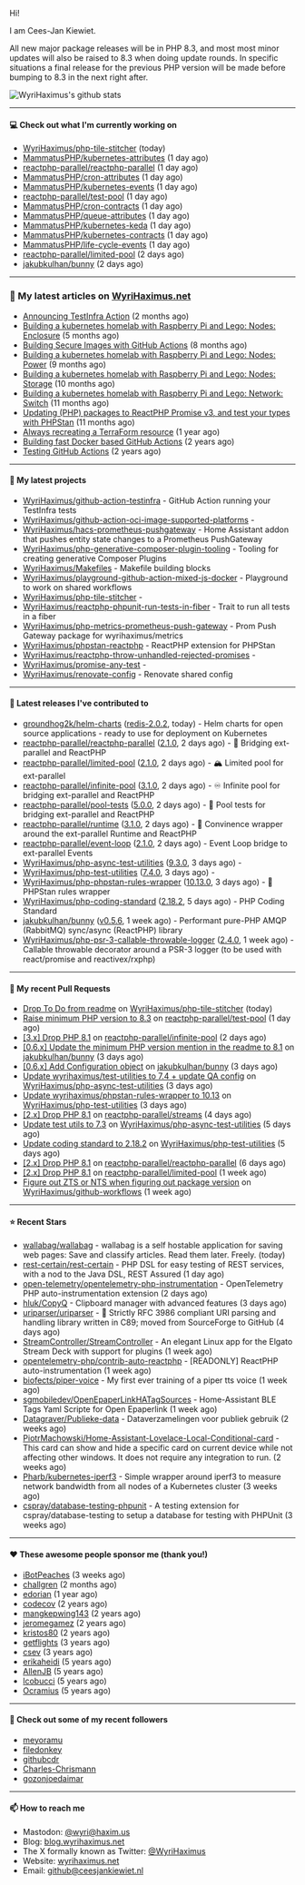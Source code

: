 Hi!

I am Cees-Jan Kiewiet.

All new major package releases will be in PHP 8.3, and most most minor updates will also be raised to 8.3 when doing update rounds. In specific situations a final release for the previous PHP version will be made before bumping to 8.3 in the next right after.

![WyriHaximus's github stats](https://github-readme-stats.vercel.app/api?username=WyriHaximus&show_icons=true)

---

#### 💻 Check out what I'm currently working on

- [WyriHaximus/php-tile-stitcher](https://github.com/WyriHaximus/php-tile-stitcher) (today)
- [MammatusPHP/kubernetes-attributes](https://github.com/MammatusPHP/kubernetes-attributes) (1 day ago)
- [reactphp-parallel/reactphp-parallel](https://github.com/reactphp-parallel/reactphp-parallel) (1 day ago)
- [MammatusPHP/cron-attributes](https://github.com/MammatusPHP/cron-attributes) (1 day ago)
- [MammatusPHP/kubernetes-events](https://github.com/MammatusPHP/kubernetes-events) (1 day ago)
- [reactphp-parallel/test-pool](https://github.com/reactphp-parallel/test-pool) (1 day ago)
- [MammatusPHP/cron-contracts](https://github.com/MammatusPHP/cron-contracts) (1 day ago)
- [MammatusPHP/queue-attributes](https://github.com/MammatusPHP/queue-attributes) (1 day ago)
- [MammatusPHP/kubernetes-keda](https://github.com/MammatusPHP/kubernetes-keda) (1 day ago)
- [MammatusPHP/kubernetes-contracts](https://github.com/MammatusPHP/kubernetes-contracts) (1 day ago)
- [MammatusPHP/life-cycle-events](https://github.com/MammatusPHP/life-cycle-events) (1 day ago)
- [reactphp-parallel/limited-pool](https://github.com/reactphp-parallel/limited-pool) (2 days ago)
- [jakubkulhan/bunny](https://github.com/jakubkulhan/bunny) (2 days ago)

---

### 📜 My latest articles on [WyriHaximus.net](https://blog.wyrihaximus.net/)

- [Announcing TestInfra Action](https://blog.wyrihaximus.net/2025/03/announcing-testinfra-action/) (2 months ago)
- [Building a kubernetes homelab with Raspberry Pi and Lego: Nodes: Enclosure](https://blog.wyrihaximus.net/2024/12/building-a-kubernetes-homelab-with-raspberry-pies-and-lego-nodes-enclosure/) (5 months ago)
- [Building Secure Images with GitHub Actions](https://blog.wyrihaximus.net/2024/10/building-secure-images-with-github-actions/) (8 months ago)
- [Building a kubernetes homelab with Raspberry Pi and Lego: Nodes: Power](https://blog.wyrihaximus.net/2024/09/building-a-kubernetes-homelab-with-raspberry-pies-and-lego-nodes-power/) (9 months ago)
- [Building a kubernetes homelab with Raspberry Pi and Lego: Nodes: Storage](https://blog.wyrihaximus.net/2024/08/building-a-kubernetes-homelab-with-raspberry-pies-and-lego-nodes-storage/) (10 months ago)
- [Building a kubernetes homelab with Raspberry Pi and Lego: Network: Switch](https://blog.wyrihaximus.net/2024/07/building-a-kubernetes-homelab-with-raspberry-pies-and-lego-network-switch/) (11 months ago)
- [Updating (PHP) packages to ReactPHP Promise v3, and test your types with PHPStan](https://blog.wyrihaximus.net/2024/06/updating-php-packages-to-reactphp-promise-v3--and-test-your-types-with-phpstan/) (11 months ago)
- [Always recreating a TerraForm resource](https://blog.wyrihaximus.net/2024/04/always-recreating-a-terraform-resource/) (1 year ago)
- [Building fast Docker based GitHub Actions](https://blog.wyrihaximus.net/2023/03/building-fast-docker-based-github-actions/) (2 years ago)
- [Testing GitHub Actions](https://blog.wyrihaximus.net/2023/03/testing-github-actions/) (2 years ago)

---

#### 🌱 My latest projects

- [WyriHaximus/github-action-testinfra](https://github.com/WyriHaximus/github-action-testinfra) - GitHub Action running your TestInfra tests
- [WyriHaximus/github-action-oci-image-supported-platforms](https://github.com/WyriHaximus/github-action-oci-image-supported-platforms) - 
- [WyriHaximus/hacs-prometheus-pushgateway](https://github.com/WyriHaximus/hacs-prometheus-pushgateway) - Home Assistant addon that pushes entity state changes to a Prometheus PushGateway
- [WyriHaximus/php-generative-composer-plugin-tooling](https://github.com/WyriHaximus/php-generative-composer-plugin-tooling) - Tooling for creating generative Composer Plugins
- [WyriHaximus/Makefiles](https://github.com/WyriHaximus/Makefiles) - Makefile building blocks
- [WyriHaximus/playground-github-action-mixed-js-docker](https://github.com/WyriHaximus/playground-github-action-mixed-js-docker) - Playground to work on shared workflows
- [WyriHaximus/php-tile-stitcher](https://github.com/WyriHaximus/php-tile-stitcher) - 
- [WyriHaximus/reactphp-phpunit-run-tests-in-fiber](https://github.com/WyriHaximus/reactphp-phpunit-run-tests-in-fiber) - Trait to run all tests in a fiber
- [WyriHaximus/php-metrics-prometheus-push-gateway](https://github.com/WyriHaximus/php-metrics-prometheus-push-gateway) - Prom Push Gateway package for wyrihaximus/metrics
- [WyriHaximus/phpstan-reactphp](https://github.com/WyriHaximus/phpstan-reactphp) - ReactPHP extension for PHPStan
- [WyriHaximus/reactphp-throw-unhandled-rejected-promises](https://github.com/WyriHaximus/reactphp-throw-unhandled-rejected-promises) - 
- [WyriHaximus/promise-any-test](https://github.com/WyriHaximus/promise-any-test) - 
- [WyriHaximus/renovate-config](https://github.com/WyriHaximus/renovate-config) - Renovate shared config

---

#### 🔭 Latest releases I've contributed to

- [groundhog2k/helm-charts](https://github.com/groundhog2k/helm-charts) ([redis-2.0.2](https://github.com/groundhog2k/helm-charts/releases/tag/redis-2.0.2), today) - Helm charts for open source applications - ready to use for deployment on Kubernetes
- [reactphp-parallel/reactphp-parallel](https://github.com/reactphp-parallel/reactphp-parallel) ([2.1.0](https://github.com/reactphp-parallel/reactphp-parallel/releases/tag/2.1.0), 2 days ago) - 🌉 Bridging ext-parallel and ReactPHP
- [reactphp-parallel/limited-pool](https://github.com/reactphp-parallel/limited-pool) ([2.1.0](https://github.com/reactphp-parallel/limited-pool/releases/tag/2.1.0), 2 days ago) - 🏔️ Limited pool for ext-parallel
- [reactphp-parallel/infinite-pool](https://github.com/reactphp-parallel/infinite-pool) ([3.1.0](https://github.com/reactphp-parallel/infinite-pool/releases/tag/3.1.0), 2 days ago) - ♾️ Infinite pool for bridging ext-parallel and ReactPHP
- [reactphp-parallel/pool-tests](https://github.com/reactphp-parallel/pool-tests) ([5.0.0](https://github.com/reactphp-parallel/pool-tests/releases/tag/5.0.0), 2 days ago) - 🎱 Pool tests for bridging ext-parallel and ReactPHP
- [reactphp-parallel/runtime](https://github.com/reactphp-parallel/runtime) ([3.1.0](https://github.com/reactphp-parallel/runtime/releases/tag/3.1.0), 2 days ago) - 💨 Convinence wrapper around the ext-parallel Runtime and ReactPHP
- [reactphp-parallel/event-loop](https://github.com/reactphp-parallel/event-loop) ([2.1.0](https://github.com/reactphp-parallel/event-loop/releases/tag/2.1.0), 2 days ago) - Event Loop bridge to ext-parallel Events
- [WyriHaximus/php-async-test-utilities](https://github.com/WyriHaximus/php-async-test-utilities) ([9.3.0](https://github.com/WyriHaximus/php-async-test-utilities/releases/tag/9.3.0), 3 days ago) - 
- [WyriHaximus/php-test-utilities](https://github.com/WyriHaximus/php-test-utilities) ([7.4.0](https://github.com/WyriHaximus/php-test-utilities/releases/tag/7.4.0), 3 days ago) - 
- [WyriHaximus/php-phpstan-rules-wrapper](https://github.com/WyriHaximus/php-phpstan-rules-wrapper) ([10.13.0](https://github.com/WyriHaximus/php-phpstan-rules-wrapper/releases/tag/10.13.0), 3 days ago) - 🌯 PHPStan rules wrapper
- [WyriHaximus/php-coding-standard](https://github.com/WyriHaximus/php-coding-standard) ([2.18.2](https://github.com/WyriHaximus/php-coding-standard/releases/tag/2.18.2), 5 days ago) - PHP Coding Standard
- [jakubkulhan/bunny](https://github.com/jakubkulhan/bunny) ([v0.5.6](https://github.com/jakubkulhan/bunny/releases/tag/v0.5.6), 1 week ago) - Performant pure-PHP AMQP (RabbitMQ) sync/async (ReactPHP) library
- [WyriHaximus/php-psr-3-callable-throwable-logger](https://github.com/WyriHaximus/php-psr-3-callable-throwable-logger) ([2.4.0](https://github.com/WyriHaximus/php-psr-3-callable-throwable-logger/releases/tag/2.4.0), 1 week ago) - Callable throwable decorator around a PSR-3 logger (to be used with react/promise and reactivex/rxphp)

---

#### 🔨 My recent Pull Requests

- [Drop To Do from readme](https://github.com/WyriHaximus/php-tile-stitcher/pull/19) on [WyriHaximus/php-tile-stitcher](https://github.com/WyriHaximus/php-tile-stitcher) (today)
- [Raise minimum PHP version to 8.3](https://github.com/reactphp-parallel/test-pool/pull/8) on [reactphp-parallel/test-pool](https://github.com/reactphp-parallel/test-pool) (1 day ago)
- [[3.x] Drop PHP 8.1](https://github.com/reactphp-parallel/infinite-pool/pull/65) on [reactphp-parallel/infinite-pool](https://github.com/reactphp-parallel/infinite-pool) (2 days ago)
- [[0.6.x] Update the minimum PHP version mention in the readme to 8.1](https://github.com/jakubkulhan/bunny/pull/177) on [jakubkulhan/bunny](https://github.com/jakubkulhan/bunny) (3 days ago)
- [[0.6.x] Add Configuration object](https://github.com/jakubkulhan/bunny/pull/176) on [jakubkulhan/bunny](https://github.com/jakubkulhan/bunny) (3 days ago)
- [Update wyrihaximus/test-utilities to 7.4 &#43; update QA config](https://github.com/WyriHaximus/php-async-test-utilities/pull/288) on [WyriHaximus/php-async-test-utilities](https://github.com/WyriHaximus/php-async-test-utilities) (3 days ago)
- [Update wyrihaximus/phpstan-rules-wrapper to 10.13](https://github.com/WyriHaximus/php-test-utilities/pull/1028) on [WyriHaximus/php-test-utilities](https://github.com/WyriHaximus/php-test-utilities) (3 days ago)
- [[2.x] Drop PHP 8.1](https://github.com/reactphp-parallel/streams/pull/42) on [reactphp-parallel/streams](https://github.com/reactphp-parallel/streams) (4 days ago)
- [Update test utils to 7.3](https://github.com/WyriHaximus/php-async-test-utilities/pull/287) on [WyriHaximus/php-async-test-utilities](https://github.com/WyriHaximus/php-async-test-utilities) (5 days ago)
- [Update coding standard to 2.18.2](https://github.com/WyriHaximus/php-test-utilities/pull/1027) on [WyriHaximus/php-test-utilities](https://github.com/WyriHaximus/php-test-utilities) (5 days ago)
- [[2.x] Drop PHP 8.1](https://github.com/reactphp-parallel/reactphp-parallel/pull/60) on [reactphp-parallel/reactphp-parallel](https://github.com/reactphp-parallel/reactphp-parallel) (6 days ago)
- [[2.x] Drop PHP 8.1](https://github.com/reactphp-parallel/limited-pool/pull/59) on [reactphp-parallel/limited-pool](https://github.com/reactphp-parallel/limited-pool) (1 week ago)
- [Figure out ZTS or NTS when figuring out package version](https://github.com/WyriHaximus/github-workflows/pull/71) on [WyriHaximus/github-workflows](https://github.com/WyriHaximus/github-workflows) (1 week ago)

---

#### ⭐ Recent Stars

- [wallabag/wallabag](https://github.com/wallabag/wallabag) - wallabag is a self hostable application for saving web pages: Save and classify articles. Read them later. Freely. (today)
- [rest-certain/rest-certain](https://github.com/rest-certain/rest-certain) - PHP DSL for easy testing of REST services, with a nod to the Java DSL, REST Assured (1 day ago)
- [open-telemetry/opentelemetry-php-instrumentation](https://github.com/open-telemetry/opentelemetry-php-instrumentation) - OpenTelemetry PHP auto-instrumentation extension (2 days ago)
- [hluk/CopyQ](https://github.com/hluk/CopyQ) - Clipboard manager with advanced features (3 days ago)
- [uriparser/uriparser](https://github.com/uriparser/uriparser) -  :hocho: Strictly RFC 3986 compliant URI parsing and handling library written in C89; moved from SourceForge to GitHub (4 days ago)
- [StreamController/StreamController](https://github.com/StreamController/StreamController) - An elegant Linux app for the Elgato Stream Deck with support for plugins (1 week ago)
- [opentelemetry-php/contrib-auto-reactphp](https://github.com/opentelemetry-php/contrib-auto-reactphp) - [READONLY] ReactPHP auto-instrumentation (1 week ago)
- [biofects/piper-voice](https://github.com/biofects/piper-voice) - My first ever training of a piper tts voice (1 week ago)
- [sgmobiledev/OpenEpaperLinkHATagSources](https://github.com/sgmobiledev/OpenEpaperLinkHATagSources) - Home-Assistant BLE Tags Yaml Scripte for Open Epaperlink  (1 week ago)
- [Datagraver/Publieke-data](https://github.com/Datagraver/Publieke-data) - Dataverzamelingen voor publiek gebruik (2 weeks ago)
- [PiotrMachowski/Home-Assistant-Lovelace-Local-Conditional-card](https://github.com/PiotrMachowski/Home-Assistant-Lovelace-Local-Conditional-card) - This card can show and hide a specific card on current device while not affecting other windows. It does not require any integration to run. (2 weeks ago)
- [Pharb/kubernetes-iperf3](https://github.com/Pharb/kubernetes-iperf3) - Simple wrapper around iperf3 to measure network bandwidth from all nodes of a Kubernetes cluster (3 weeks ago)
- [cspray/database-testing-phpunit](https://github.com/cspray/database-testing-phpunit) - A testing extension for cspray/database-testing to setup a database for testing with PHPUnit (3 weeks ago)

---

#### ❤️ These awesome people sponsor me (thank you!)

- [iBotPeaches](https://github.com/iBotPeaches) (3 weeks ago)
- [challgren](https://github.com/challgren) (2 months ago)
- [edorian](https://github.com/edorian) (1 year ago)
- [codecov](https://github.com/codecov) (2 years ago)
- [mangkepwing143](https://github.com/mangkepwing143) (2 years ago)
- [jeromegamez](https://github.com/jeromegamez) (2 years ago)
- [kristos80](https://github.com/kristos80) (2 years ago)
- [getflights](https://github.com/getflights) (3 years ago)
- [csev](https://github.com/csev) (3 years ago)
- [erikaheidi](https://github.com/erikaheidi) (5 years ago)
- [AllenJB](https://github.com/AllenJB) (5 years ago)
- [lcobucci](https://github.com/lcobucci) (5 years ago)
- [Ocramius](https://github.com/Ocramius) (5 years ago)

---

#### 👯 Check out some of my recent followers

- [meyoramu](https://github.com/meyoramu)
- [filedonkey](https://github.com/filedonkey)
- [githubcdr](https://github.com/githubcdr)
- [Charles-Chrismann](https://github.com/Charles-Chrismann)
- [gozonjoedaimar](https://github.com/gozonjoedaimar)

---

#### 📫 How to reach me

- Mastodon: [@wyri@haxim.us](https://toot-toot.wyrihaxim.us/@wyri)
- Blog: [blog.wyrihaximus.net](https://blog.wyrihaximus.net/)
- The X formally known as Twitter: [@WyriHaximus](https://twitter.com/WyriHaximus)
- Website: [wyrihaximus.net](https://wyrihaximus.net/)
- Email: [github@ceesjankiewiet.nl](mailto:github@ceesjankiewiet.nl)
